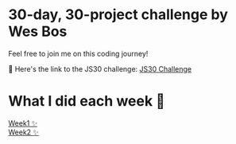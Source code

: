 
# 30-day, 30-project challenge by Wes Bos
 Feel free to join me on this coding journey!

📍 Here's the link to the JS30 challenge: [JS30 Challenge](https://lnkd.in/g9GVMuyP)

# What I did each week 👀
[Week1 ✨](week1/README.md)<br>
[Week2 ✨](week2/README.md)<br>
